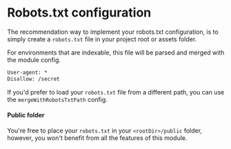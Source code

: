 # Robots.txt configuration

The recommendation way to implement your robots.txt configuration,
is to simply create a `robots.txt` file in your project root or assets folder.

For environments that are indexable,
this file will be parsed and merged with the module config.

```txt
User-agent: *
Disallow: /secret
```

If you'd prefer to load your `robots.txt` file from a different path, you can use the `mergeWithRobotsTxtPath` config.

#### Public folder

You're free to place your `robots.txt` in your `<rootDir>/public` folder,
however, you won't benefit from all the features of this module.
